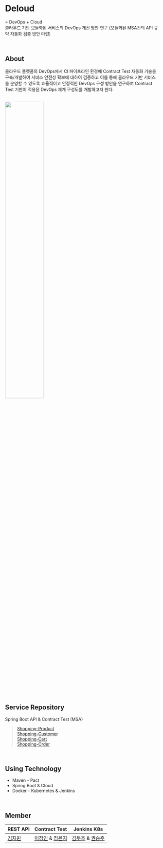 # Deloud 
= DevOps + Cloud <br>
클라우드 기반 모듈화된 서비스의 DevOps 개선 방안 연구 (모듈화된 MSA간의 API 규약 자동화 검증 방안 마련)

<br>

## About 

클라우드 플랫폼의 DevOps에서 CI 파이프라인 환경에 Contract Test 자동화 기술을 구축/개발하여 서비스 안전성 확보에 대하여 검증하고 이를 통해 클라우드 기반 서비스를 운영할 수 있도록 효율적이고 안정적인 DevOps 구성 방안을 연구하여 Contract Test 기반이 적용된 DevOps 체계 구성도를 개발하고자 한다. 

<br>

<img src="https://user-images.githubusercontent.com/43091713/107845428-9c94be00-6e1e-11eb-83f5-538448fa8578.png" width="50%">

<br>

## Service Repository 

Spring Boot API & Contract Test (MSA) <br>

> [Shopping-Product](https://github.com/Deloud/Shopping-Product) <br>
> [Shopping-Customer](https://github.com/Deloud/Shopping-Customer) <br>
> [Shopping-Cart](https://github.com/Deloud/Shopping-Cart) <br>
> [Shopping-Order](https://github.com/Deloud/Shopping-Order) <br>

<br>

## Using Technology 

* Maven - Pact
* Spring Boot & Cloud
* Docker - Kubernetes & Jenkins

<br>

## Member 

REST API | Contract Test | Jenkins K8s 
----- | ----- | ---- |
[김지원](https://github.com/kl529)|[이정인](http://github.com/zungin) & [정은지](https://github.com/JeongEunJi1127)| [김두호](https://github.com/Source-SC) & [권승주](https://github.com/BenKwon)
